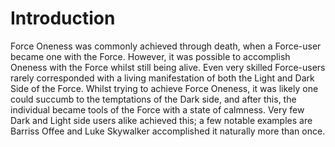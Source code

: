 # Introduction

Force Oneness was commonly achieved through death, when a Force-user became one with the Force.
However, it was possible to accomplish Oneness with the Force whilst still being alive.
Even very skilled Force-users rarely corresponded with a living manifestation of both the Light and Dark Side of the Force.
Whilst trying to achieve Force Oneness, it was likely one could succumb to the temptations of the Dark side, and after this, the individual became tools of the Force with a state of calmness.
Very few Dark and Light side users alike achieved this; a few notable examples are Barriss Offee and Luke Skywalker accomplished it naturally more than once.
